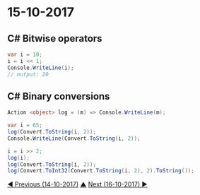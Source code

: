 # 15-10-2017

## C# Bitwise operators
```csharp
var i = 10;
i = i << 1;
Console.WriteLine(i);
// output: 20
```

## C# Binary conversions
```csharp
Action <object> log = (m) => Console.WriteLine(m);

var i = 65;
log(Convert.ToString(i, 2));
Console.WriteLine(Convert.ToString(i, 2));

i = i >> 2;
log(i);
log(Convert.ToString(i, 2));
log(Convert.ToInt32(Convert.ToString(i, 2), 2).ToString());

```

[◀ Previous (14-10-2017)](https://github.com/humayuns/Workspace/blob/master/Diary/2017/October/14/notebook.md) [▲](https://github.com/humayuns/Workspace/tree/master/Diary/2017/October)
[Next (16-10-2017) ▶](https://github.com/humayuns/Workspace/blob/master/Diary/2017/October/16/notebook.md)